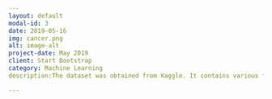 ```yaml
---
layout: default
modal-id: 3
date: 2019-05-16
img: cancer.png
alt: image-alt
project-date: May 2019
client: Start Bootstrap
category: Machine Learning
description:The dataset was obtained from Kaggle. It contains various features such as Genes, Text, Variation and Label (Type of Cancer). Univariate analysis of each feature was done to check feature importance. These features were converted into their respective vector forms. The task is to minimize the log-loss and determine how well the model performed. Dataset can be downloaded from <a href ="https://www.kaggle.com/c/msk-redefining-cancer-treatment/data">here</a>. All the code and IPYNB notebook are available <a href = "https://github.com/Raman-Raje/Personalized-Cancer-Diagnosis">here</a>

---
```

